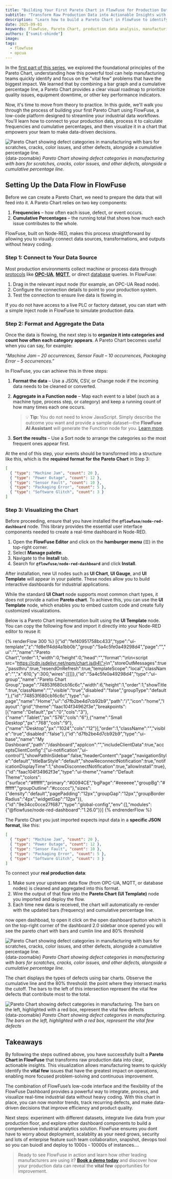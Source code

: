 ```yaml
---
title: "Building Your First Pareto Chart in FlowFuse for Production Data"
subtitle: "Transform Raw Production Data into Actionable Insights with a Visual Pareto Analysis"
description: "Learn how to build a Pareto Chart in FlowFuse to identify the vital few defects in your production data. Step-by-step guide with live data integration, visualization, and actionable insights."
date: 2025-09-01
keywords: FlowFuse, Pareto Chart, production data analysis, manufacturing analytics, Node-RED dashboard, industrial data visualization, defect tracking, real-time monitoring
authors: ["sumit-shinde"]
image: 
tags:
  - flowfuse
  - opcua
---
```


In the [first part of this series](/blog/2025/08/pareto-chart-manufacturing-guide/), we explored the foundational principles of the Pareto Chart, understanding how this powerful tool can help manufacturing teams quickly identify and focus on the "vital few" problems that have the biggest impact. We learned that by combining a bar graph and a cumulative percentage line, a Pareto Chart provides a clear visual roadmap to prioritize quality issues, equipment downtime, or other key performance indicators.

<!--more-->

Now, it's time to move from theory to practice. In this guide, we'll walk you through the process of building your first Pareto Chart using FlowFuse, a low-code platform designed to streamline your industrial data workflows. You'll learn how to connect to your production data, process it to calculate frequencies and cumulative percentages, and then visualize it in a chart that empowers your team to make data-driven decisions.

![Pareto Chart showing defect categories in manufacturing with bars for scratches, cracks, color issues, and other defects, alongside a cumulative percentage line.](./images/pareto-chart.png){data-zoomable}
_Pareto Chart showing defect categories in manufacturing with bars for scratches, cracks, color issues, and other defects, alongside a cumulative percentage line._

## Setting Up the Data Flow in FlowFuse

Before we can create a Pareto Chart, we need to prepare the data that will feed into it. A Pareto Chart relies on two key components:

1. **Frequencies** – how often each issue, defect, or event occurs.
2. **Cumulative Percentages** – the running total that shows how much each issue contributes to the whole.

FlowFuse, built on Node-RED, makes this process straightforward by allowing you to visually connect data sources, transformations, and outputs without heavy coding.

### Step 1: Connect to Your Data Source

Most production environments collect machine or process data through [protocols](/node-red/protocol/) like **[OPC-UA](/blog/2025/07/reading-and-writing-plc-data-using-opc-ua/)**, **[MQTT](/blog/2024/06/how-to-use-mqtt-in-node-red/)**, or direct [database](/node-red/database/) queries. In FlowFuse:

1. Drag in the relevant input node (for example, an OPC-UA Read node).
2. Configure the connection details to point to your production system.
3. Test the connection to ensure live data is flowing in.

If you do not have access to a live PLC or factory dataset, you can start with a simple Inject node in FlowFuse to simulate production data.

### Step 2: Format and Aggregate the Data

Once the data is flowing, the next step is to **organize it into categories and count how often each category appears**. A Pareto Chart becomes useful when you can say, for example:

*“Machine Jam – 20 occurrences, Sensor Fault – 10 occurrences, Packaging Error – 5 occurrences.”*

In FlowFuse, you can achieve this in three steps:

1. **Format the data** – Use a JSON, CSV, or Change node if the incoming data needs to be cleaned or converted.

2. **Aggregate in a Function node** – Map each event to a label (such as a machine type, process step, or category) and keep a running count of how many times each one occurs.

   > 💡 **Tip:** You do not need to know JavaScript. Simply describe the outcome you want and provide a sample dataset—the **FlowFuse AI Assistant** will generate the Function node for you. [Learn more](/blog/2025/07/flowfuse-ai-assistant-better-node-red-manufacturing/).

3. **Sort the results** – Use a Sort node to arrange the categories so the most frequent ones appear first.

At the end of this step, your events should be transformed into a structure like this, which is the **required format for the Pareto Chart** in Step 3:

```json
[
  { "type": "Machine Jam", "count": 20 },
  { "type": "Power Outage", "count": 12 },
  { "type": "Sensor Fault", "count": 10 },
  { "type": "Packaging Error", "count": 5 },
  { "type": "Software Glitch", "count": 3 }
]
```

### Step 3: Visualizing the Chart

Before proceeding, ensure that you have installed the **`@flowfuse/node-red-dashboard`** node. This library provides the essential user interface components needed to create a real-time dashboard in Node-RED.

1. Open the **FlowFuse Editor** and click on the **hamburger menu** (☰) in the top-right corner.
2. Select **Manage palette**.
3. Navigate to the **Install** tab.
4. Search for **`@flowfuse/node-red-dashboard`** and click **Install**.

After installation, new UI nodes such as **UI Chart**, **UI Gauge**, and **UI Template** will appear in your palette. These nodes allow you to build interactive dashboards for industrial applications.

While the standard **UI Chart** node supports most common chart types, it does not provide a native **Pareto chart**. To achieve this, you can use the **UI Template** node, which enables you to embed custom code and create fully customized visualizations.

Below is a Pareto Chart implementation built using the **UI Template** node. You can copy the following flow and import it directly into your Node-RED editor to reuse it:

{% renderFlow 300 %}
[{"id":"fef40951758bc433","type":"ui-template","z":"fd8e1f4dd4a1bb0b","group":"5a4c5fe0a49298d4","page":"","ui":"","name":"Pareto Chart","order":1,"width":0,"height":0,"head":"","format":"<template>\n    <canvas ref=\"chart\" />\n</template>\n\n<script src=\"https://cdn.jsdelivr.net/npm/chart.js@4\"></script>\n<script>\n    export default {\n        mounted() {\n            // Register a listener for incoming data from Node-RED\n            this.$socket.on('msg-input:' + this.id, this.onInput);\n            \n            // Check every 100ms if Chart.js is loaded, then draw the chart\n            let interval = setInterval(() => {\n                if (window.Chart) {\n                    clearInterval(interval);\n                    this.draw();\n                }\n            }, 100);\n        },\n        methods: {\n            draw() {\n                // Get the canvas element to draw the chart on\n                const ctx = this.$refs.chart;\n                \n                // Initialize the chart with no data\n                const chart = new Chart(ctx, {\n                    type: 'bar', // This is the default type\n                    data: {\n                        labels: [],\n                        datasets: []\n                    },\n                    options: {\n                        responsive: true,\n                        interaction: {\n                            mode: 'index',\n                            intersect: false,\n                        },\n                        scales: {\n                            // Left Y-axis for the bars (counts)\n                            y: {\n                                type: 'linear',\n                                display: true,\n                                position: 'left',\n                                title: {\n                                    display: true,\n                                    text: 'Frequency'\n                                },\n                                beginAtZero: true\n                            },\n                            // Right Y-axis for the cumulative line (percentages)\n                            y1: {\n                                type: 'linear',\n                                display: true,\n                                position: 'right',\n                                title: {\n                                    display: true,\n                                    text: 'Cumulative %'\n                                },\n                                // Do not display grid lines for this axis\n                                grid: {\n                                    drawOnChartArea: false,\n                                },\n                                // Ensure the percentage scale goes to 100%\n                                max: 100\n                            }\n                        }\n                    }\n                });\n                \n                // Make the chart object accessible to other methods\n                this.chart = chart;\n            },\n            onInput(msg) {\n                // Get the raw data from the incoming message payload\n                const rawData = msg.payload;\n\n                // Sort the data in descending order based on the count/value\n                rawData.sort((a, b) => b.count - a.count);\n\n                let cumulativeSum = 0;\n                const total = rawData.reduce((sum, item) => sum + item.count, 0);\n\n                const labels = [];\n                const barData = [];\n                const lineData = [];\n\n                // Process the sorted data to build chart datasets\n                rawData.forEach(item => {\n                    labels.push(item.type);\n                    barData.push(item.count);\n\n                    // Calculate cumulative sum and percentage\n                    cumulativeSum += item.count;\n                    const cumulativePercentage = (cumulativeSum / total) * 100;\n                    lineData.push(cumulativePercentage);\n                });\n\n                // Update the chart's data and labels\n                this.chart.data.labels = labels;\n                this.chart.data.datasets = [\n                    {\n                        type: 'bar',\n                        label: 'Frequency',\n                        data: barData,\n                        backgroundColor: 'rgba(54, 162, 235, 0.6)',\n                        yAxisID: 'y'\n                    },\n                    {\n                        type: 'line',\n                        label: 'Cumulative Percentage',\n                        data: lineData,\n                        borderColor: 'rgb(255, 99, 132)',\n                        backgroundColor: 'rgba(255, 99, 132, 0.4)',\n                        fill: false,\n                        yAxisID: 'y1'\n                    }\n                ];\n\n                // Redraw the chart to show the new data\n                this.chart.update();\n            }\n        }\n    }\n</script>","storeOutMessages":true,"passthru":true,"resendOnRefresh":true,"templateScope":"local","className":"","x":610,"y":300,"wires":[[]]},{"id":"5a4c5fe0a49298d4","type":"ui-group","name":"Pareto Chart Group","page":"74853f680cb16c6c","width":6,"height":1,"order":1,"showTitle":true,"className":"","visible":"true","disabled":"false","groupType":"default"},{"id":"74853f680cb16c6c","type":"ui-page","name":"Home","ui":"d7fb2be4d7cb92b9","path":"/","icon":"home","layout":"grid","theme":"faac104f34962f3e","breakpoints":[{"name":"Default","px":"0","cols":"3"},{"name":"Tablet","px":"576","cols":"6"},{"name":"Small Desktop","px":"768","cols":"9"},{"name":"Desktop","px":"1024","cols":"12"}],"order":1,"className":"","visible":"true","disabled":"false"},{"id":"d7fb2be4d7cb92b9","type":"ui-base","name":"My Dashboard","path":"/dashboard","appIcon":"","includeClientData":true,"acceptsClientConfig":["ui-notification","ui-control"],"showPathInSidebar":false,"headerContent":"page","navigationStyle":"default","titleBarStyle":"default","showReconnectNotification":true,"notificationDisplayTime":1,"showDisconnectNotification":true,"allowInstall":true},{"id":"faac104f34962f3e","type":"ui-theme","name":"Default Theme","colors":{"surface":"#ffffff","primary":"#0094CE","bgPage":"#eeeeee","groupBg":"#ffffff","groupOutline":"#cccccc"},"sizes":{"density":"default","pagePadding":"12px","groupGap":"12px","groupBorderRadius":"4px","widgetGap":"12px"}},{"id":"9e34cc0cce27f687","type":"global-config","env":[],"modules":{"@flowfuse/node-red-dashboard":"1.26.0"}}]
{% endrenderFlow %}

The Pareto Chart you just imported expects input data in a **specific JSON format**, like this:

```json
[
  { "type": "Machine Jam", "count": 20 },
  { "type": "Power Outage", "count": 12 },
  { "type": "Sensor Fault", "count": 10 },
  { "type": "Packaging Error", "count": 5 },
  { "type": "Software Glitch", "count": 3 }
]
```

To connect your **real production data**:

1. Make sure your upstream data flow (from OPC-UA, MQTT, or database nodes) is cleaned and aggregated into this format.
2. Wire the output of that flow into the **Pareto Chart (UI Template)** node you imported and deploy the flow.
3. Each time new data is received, the chart will automatically re-render with the updated bars (frequency) and cumulative percentage line.

now open dashboad, to open it click on the open dashboard button which is on the top-right corner of the dashboard 2.0 sidebar once opened you will see the pareto chart with bars and cumlin line and 80% threshold

![Pareto Chart showing defect categories in manufacturing with bars for scratches, cracks, color issues, and other defects, alongside a cumulative percentage line.](./images/pareto-chart.png){data-zoomable}
_Pareto Chart showing defect categories in manufacturing with bars for scratches, cracks, color issues, and other defects, alongside a cumulative percentage line._

The chart displays the types of defects using bar charts. Observe the cumulative line and the 80% threshold: the point where they intersect marks the cutoff. The bars to the left of this intersection represent the vital few defects that contribute most to the total.

![Pareto Chart showing defect categories in manufacturing. The bars on the left, highlighted with a red box, represent the vital few defects](./images/pareto-chart-decoded.png){data-zoomable}
_Pareto Chart showing defect categories in manufacturing. The bars on the left, highlighted with a red box, represent the vital few defects_

## Takeaways

By following the steps outlined above, you have successfully built a **Pareto Chart in FlowFuse** that transforms raw production data into clear, actionable insights. This visualization allows manufacturing teams to quickly identify the **vital few** issues that have the greatest impact on operations, enabling more focused problem-solving and continuous improvement.

The combination of FlowFuse’s low-code interface and the flexibility of the FlowFuse Dashboard provides a powerful way to integrate, process, and visualize real-time industrial data without heavy coding. With this chart in place, you can now monitor trends, track recurring defects, and make data-driven decisions that improve efficiency and product quality.

Next steps: experiment with different datasets, integrate live data from your production floor, and explore other dashboard components to build a comprehensive industrial analytics solution. FlowFuse ensures you dont have to worry about deployment, scalablity as your need grows, security and lots of enterpise feature such team collaboraiton, snapshot, devops tool so you can buiodl and deploy to 1000s - 10000s of instances....

> Ready to see FlowFuse in action and learn how other leading manufacturers are using it? **[Book a demo today](/book-demo/)** and discover how your production data can reveal the **vital few** opportunities for improvement.